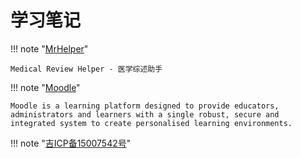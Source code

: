 # 学习笔记

!!! note "[MrHelper](https://mrhelper.io)"

    Medical Review Helper - 医学综述助手

!!! note "[Moodle](https://www.dearfad.com/moodle)"

    Moodle is a learning platform designed to provide educators, administrators and learners with a single robust, secure and integrated system to create personalised learning environments.

!!! note "[吉ICP备15007542号](http://www.miitbeian.gov.cn)"